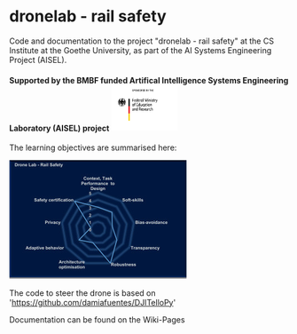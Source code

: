 # dronelab - rail safety
Code and documentation to the project "dronelab - rail safety" at the CS Institute at the Goethe University, as part of the AI Systems Engineering Project (AISEL).
#### Supported by the BMBF funded Artifical Intelligence Systems Engineering Laboratory (AISEL) project  <img src="pics/BMBF_gefoerdert_2017_en.jpg" width="120">


The learning objectives are summarised here:

![AI Systems Engineering Learnign Matrix](https://github.com/ccc-frankfurt/dronelab/blob/f1f6b3fda8a25b2cc3870c4a9cf456e4ac5e7af3/pics/AILearningMatrix.jpg?raw=true)


The code to steer the drone is based on 'https://github.com/damiafuentes/DJITelloPy'


Documentation can be found on the Wiki-Pages
